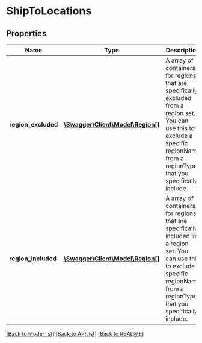 # ShipToLocations

## Properties
Name | Type | Description | Notes
------------ | ------------- | ------------- | -------------
**region_excluded** | [**\Swagger\Client\Model\Region[]**](Region.md) | A array of containers for regions that are specifically excluded from a region set. You can use this to exclude a specific regionName from a regionType that you specifically include. | [optional] 
**region_included** | [**\Swagger\Client\Model\Region[]**](Region.md) | A array of containers for regions that are specifically included in a region set. You can use this to exclude a specific regionName from a regionType that you specifically include. | [optional] 

[[Back to Model list]](../README.md#documentation-for-models) [[Back to API list]](../README.md#documentation-for-api-endpoints) [[Back to README]](../README.md)


